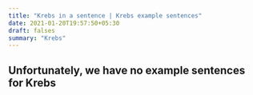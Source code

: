 ```yaml
---
title: "Krebs in a sentence | Krebs example sentences"
date: 2021-01-20T19:57:50+05:30
draft: falses
summary: "Krebs"
---
```

## Unfortunately, we have no example sentences for Krebs                 
